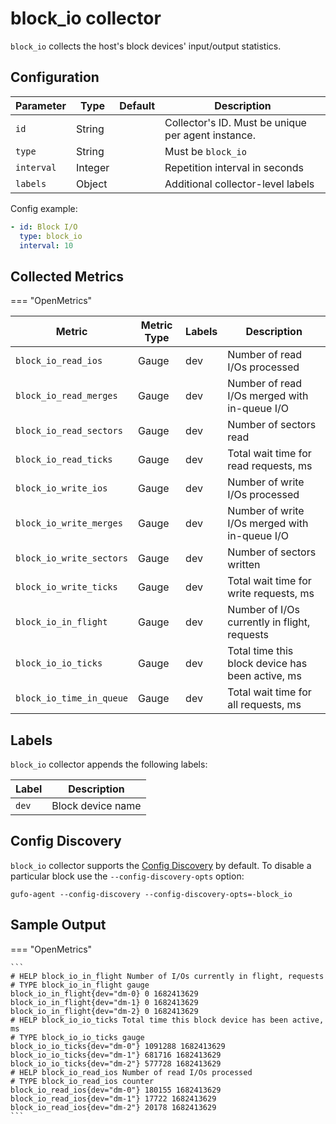 # block_io collector

`block_io` collects the host's block devices' input/output statistics.

## Configuration

| Parameter  | Type    | Default | Description                                        |
| ---------- | ------- | ------- | -------------------------------------------------- |
| `id`       | String  |         | Collector's ID. Must be unique per agent instance. |
| `type`     | String  |         | Must be `block_io`                                 |
| `interval` | Integer |         | Repetition interval in seconds                     |
| `labels`   | Object  |         | Additional collector-level labels                  |

Config example:

``` yaml
- id: Block I/O
  type: block_io
  interval: 10
```

## Collected Metrics

=== "OpenMetrics"

  | Metric                   | Metric Type | Labels | Description                                      |
  | ------------------------ | ----------- | ------ | ------------------------------------------------ |
  | `block_io_read_ios`      | Gauge       | dev    | Number of read I/Os processed                    |
  | `block_io_read_merges`   | Gauge       | dev    | Number of read I/Os merged with in-queue I/O     |
  | `block_io_read_sectors`  | Gauge       | dev    | Number of sectors read                           |
  | `block_io_read_ticks`    | Gauge       | dev    | Total wait time for read requests, ms            |
  | `block_io_write_ios`     | Gauge       | dev    | Number of write I/Os processed                   |
  | `block_io_write_merges`  | Gauge       | dev    | Number of write I/Os merged with in-queue I/O    |
  | `block_io_write_sectors` | Gauge       | dev    | Number of sectors written                        |
  | `block_io_write_ticks`   | Gauge       | dev    | Total wait time for write requests, ms           |
  | `block_io_in_flight`     | Gauge       | dev    | Number of I/Os currently in flight, requests     |
  | `block_io_io_ticks`      | Gauge       | dev    | Total time this block device has been active, ms |
  | `block_io_time_in_queue` | Gauge       | dev    | Total wait time for all requests, ms             |

## Labels

`block_io` collector appends the following labels:

| Label | Description       |
| ----- | ----------------- |
| `dev` | Block device name |

## Config Discovery

`block_io` collector supports the [Config Discovery](../config_discovery.md) by default.
To disable a particular block use the `--config-discovery-opts` option:

``` shell
gufo-agent --config-discovery --config-discovery-opts=-block_io
```

## Sample Output

=== "OpenMetrics"

    ```
    # HELP block_io_in_flight Number of I/Os currently in flight, requests
    # TYPE block_io_in_flight gauge
    block_io_in_flight{dev="dm-0} 0 1682413629
    block_io_in_flight{dev="dm-1} 0 1682413629
    block_io_in_flight{dev="dm-2} 0 1682413629
    # HELP block_io_io_ticks Total time this block device has been active, ms
    # TYPE block_io_io_ticks gauge
    block_io_io_ticks{dev="dm-0"} 1091288 1682413629
    block_io_io_ticks{dev="dm-1"} 681716 1682413629
    block_io_io_ticks{dev="dm-2"} 577728 1682413629
    # HELP block_io_read_ios Number of read I/Os processed
    # TYPE block_io_read_ios counter
    block_io_read_ios{dev="dm-0"} 180155 1682413629
    block_io_read_ios{dev="dm-1"} 17722 1682413629
    block_io_read_ios{dev="dm-2"} 20178 1682413629
    ```